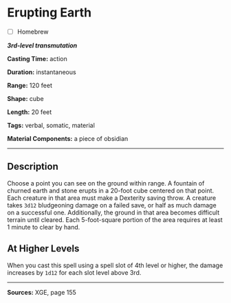 # Erupting Earth

- [ ] Homebrew

***3rd-level transmutation***

**Casting Time:** action

**Duration:** instantaneous

**Range:** 120 feet

**Shape:** cube

**Length:** 20 feet

**Tags:** verbal, somatic, material

**Material Components:** a piece of obsidian

---

## Description
Choose a point you can see on the ground within range.
A fountain of churned earth and stone erupts in a 20-foot cube centered on that point.
Each creature in that area must make a Dexterity saving throw.
A creature takes `3d12` bludgeoning damage on a failed save, or half as much damage on a successful one.
Additionally, the ground in that area becomes difficult terrain until cleared.
Each 5-foot-square portion of the area requires at least 1 minute to clear by hand.

## At Higher Levels
When you cast this spell using a spell slot of 4th level or higher, the damage increases by `1d12` for each slot level above 3rd.

---

**Sources:** XGE, page 155
